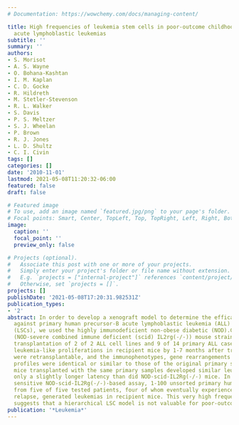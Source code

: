 ```yaml
---
# Documentation: https://wowchemy.com/docs/managing-content/

title: High frequencies of leukemia stem cells in poor-outcome childhood precursor-B
  acute lymphoblastic leukemias
subtitle: ''
summary: ''
authors:
- S. Morisot
- A. S. Wayne
- O. Bohana-Kashtan
- I. M. Kaplan
- C. D. Gocke
- R. Hildreth
- M. Stetler-Stevenson
- R. L. Walker
- S. Davis
- P. S. Meltzer
- S. J. Wheelan
- P. Brown
- R. J. Jones
- L. D. Shultz
- C. I. Civin
tags: []
categories: []
date: '2010-11-01'
lastmod: 2021-05-08T11:20:32-06:00
featured: false
draft: false

# Featured image
# To use, add an image named `featured.jpg/png` to your page's folder.
# Focal points: Smart, Center, TopLeft, Top, TopRight, Left, Right, BottomLeft, Bottom, BottomRight.
image:
  caption: ''
  focal_point: ''
  preview_only: false

# Projects (optional).
#   Associate this post with one or more of your projects.
#   Simply enter your project's folder or file name without extension.
#   E.g. `projects = ["internal-project"]` references `content/project/deep-learning/index.md`.
#   Otherwise, set `projects = []`.
projects: []
publishDate: '2021-05-08T17:20:31.982531Z'
publication_types:
- '2'
abstract: In order to develop a xenograft model to determine the efficacy of new therapies
  against primary human precursor-B acute lymphoblastic leukemia (ALL) stem cells
  (LSCs), we used the highly immunodeficient non-obese diabetic (NOD).Cg-Prkdc(scid)IL2rg(tmlWjl)/SzJ
  (NOD-severe combined immune deficient (scid) IL2rg(-/-)) mouse strain. Intravenous
  transplantation of 2 of 2 ALL cell lines and 9 of 14 primary ALL cases generated
  leukemia-like proliferations in recipient mice by 1-7 months after transplant. Leukemias
  were retransplantable, and the immunophenotypes, gene rearrangements and expression
  profiles were identical or similar to those of the original primary samples. NOD-scid
  mice transplanted with the same primary samples developed similar leukemias with
  only a slightly longer latency than did NOD-scid-IL2Rg(-/-) mice. In this highly
  sensitive NOD-scid-IL2Rg(-/-)-based assay, 1-100 unsorted primary human ALL cells
  from five of five tested patients, four of whom eventually experienced leukemia
  relapse, generated leukemias in recipient mice. This very high frequency of LSCs
  suggests that a hierarchical LSC model is not valuable for poor-outcome ALL.
publication: '*Leukemia*'
---
```

